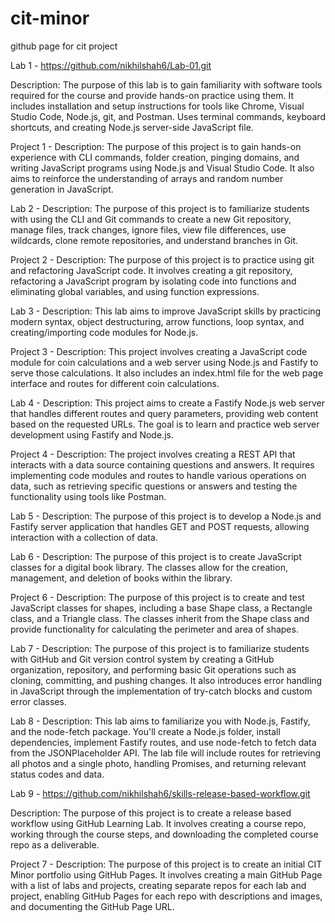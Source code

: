 # cit-minor
github page for cit project


Lab 1 - https://github.com/nikhilshah6/Lab-01.git

Description: The purpose of this lab is to gain familiarity with software tools required for the course and provide hands-on practice using them. It includes installation and setup instructions for tools like Chrome, Visual Studio Code, Node.js, git, and Postman. Uses terminal commands, keyboard shortcuts, and creating Node.js server-side JavaScript file.


Project 1 - 
Description: The purpose of this project is to gain hands-on experience with CLI commands, folder creation, pinging domains, and writing JavaScript programs using Node.js and Visual Studio Code. It also aims to reinforce the understanding of arrays and random number generation in JavaScript.

Lab 2 -
Description: The purpose of this project is to familiarize students with using the CLI and Git commands to create a new Git repository, manage files, track changes, ignore files, view file differences, use wildcards, clone remote repositories, and understand branches in Git.

Project 2 - 
Description: The purpose of this project is to practice using git and refactoring JavaScript code. It involves creating a git repository, refactoring a JavaScript program by isolating code into functions and eliminating global variables, and using function expressions.

Lab 3 - 
Description: This lab aims to improve JavaScript skills by practicing modern syntax, object destructuring, arrow functions, loop syntax, and creating/importing code modules for Node.js.

Project 3 -
Description: This project involves creating a JavaScript code module for coin calculations and a web server using Node.js and Fastify to serve those calculations. It also includes an index.html file for the web page interface and routes for different coin calculations.

Lab 4 - 
Description: This project aims to create a Fastify Node.js web server that handles different routes and query parameters, providing web content based on the requested URLs. The goal is to learn and practice web server development using Fastify and Node.js.

Project 4 -
Description: The project involves creating a REST API that interacts with a data source containing questions and answers. It requires implementing code modules and routes to handle various operations on data, such as retrieving specific questions or answers and testing the functionality using tools like Postman.

Lab 5 -
Description: The purpose of this project is to develop a Node.js and Fastify server application that handles GET and POST requests, allowing interaction with a collection of data.

Lab 6 -
Description: The purpose of this project is to create JavaScript classes for a digital book library. The classes allow for the creation, management, and deletion of books within the library.

Project 6 - 
Description: The purpose of this project is to create and test JavaScript classes for shapes, including a base Shape class, a Rectangle class, and a Triangle class. The classes inherit from the Shape class and provide functionality for calculating the perimeter and area of shapes.

Lab 7 -
Description: The purpose of this project is to familiarize students with GitHub and Git version control system by creating a GitHub organization, repository, and performing basic Git operations such as cloning, committing, and pushing changes. It also introduces error handling in JavaScript through the implementation of try-catch blocks and custom error classes.

Lab 8 -
Description: This lab aims to familiarize you with Node.js, Fastify, and the node-fetch package. You'll create a Node.js folder, install dependencies, implement Fastify routes, and use node-fetch to fetch data from the JSONPlaceholder API. The lab file will include routes for retrieving all photos and a single photo, handling Promises, and returning relevant status codes and data.

Lab 9 - https://github.com/nikhilshah6/skills-release-based-workflow.git

Description: The purpose of this project is to create a release based workflow using GitHub Learning Lab. It involves creating a course repo, working through the course steps, and downloading the completed course repo as a deliverable.

Project 7 -
Description: The purpose of this project is to create an initial CIT Minor portfolio using GitHub Pages. It involves creating a main GitHub Page with a list of labs and projects, creating separate repos for each lab and project, enabling GitHub Pages for each repo with descriptions and images, and documenting the GitHub Page URL.
